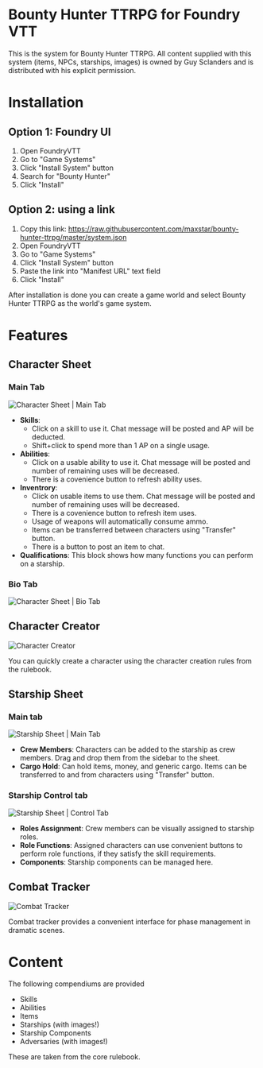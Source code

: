# Bounty Hunter TTRPG for Foundry VTT
This is the system for Bounty Hunter TTRPG. All content supplied with this system (items, NPCs, starships, images) is owned by Guy Sclanders and is distributed with his explicit permission.

# Installation
## Option 1: Foundry UI
1. Open FoundryVTT
1. Go to "Game Systems"
1. Click "Install System" button
1. Search for "Bounty Hunter"
1. Click "Install"
## Option 2: using a link
1. Copy this link: https://raw.githubusercontent.com/maxstar/bounty-hunter-ttrpg/master/system.json
1. Open FoundryVTT
1. Go to "Game Systems"
1. Click "Install System" button
1. Paste the link into "Manifest URL" text field
1. Click "Install"

After installation is done you can create a game world and select Bounty Hunter TTRPG as the world's game system.

# Features
## Character Sheet
### Main Tab
![Character Sheet | Main Tab](https://raw.githubusercontent.com/maxstar/bounty-hunter-ttrpg/master/asset/img/readme/char-sheet.png)

* **Skills**: 
  * Click on a skill to use it. Chat message will be posted and AP will be deducted. 
  * Shift+click to spend more than 1 AP on a single usage.
* **Abilities**: 
  * Click on a usable ability to use it. Chat message will be posted and number of remaining uses will be decreased. 
  * There is a covenience button to refresh ability uses.
* **Inventrory**: 
  * Click on usable items to use them. Chat message will be posted and number of remaining uses will be decreased. 
  * There is a covenience button to refresh item uses. 
  * Usage of weapons will automatically consume ammo. 
  * Items can be transferred between characters using "Transfer" button.
  * There is a button to post an item to chat.
* **Qualifications**: This block shows how many functions you can perform on a starship.

### Bio Tab
![Character Sheet | Bio Tab](https://raw.githubusercontent.com/maxstar/bounty-hunter-ttrpg/master/asset/img/readme/char-sheet-bio.png)

## Character Creator
![Character Creator](https://raw.githubusercontent.com/maxstar/bounty-hunter-ttrpg/master/asset/img/readme/character-creation.png)

You can quickly create a character using the character creation rules from the rulebook.

## Starship Sheet
### Main tab
![Starship Sheet | Main Tab](https://raw.githubusercontent.com/maxstar/bounty-hunter-ttrpg/master/asset/img/readme/starship-main.png)

* **Crew Members**: Characters can be added to the starship as crew members. Drag and drop them from the sidebar to the sheet.
* **Cargo Hold**: Can hold items, money, and generic cargo. Items can be transferred to and from characters using "Transfer" button.

### Starship Control tab
![Starship Sheet | Control Tab](https://raw.githubusercontent.com/maxstar/bounty-hunter-ttrpg/master/asset/img/readme/starship-control.png)

* **Roles Assignment**: Crew members can be visually assigned to starship roles.
* **Role Functions**: Assigned characters can use convenient buttons to perform role functions, if they satisfy the skill requirements.
* **Components**: Starship components can be managed here.

## Combat Tracker
![Combat Tracker](https://raw.githubusercontent.com/maxstar/bounty-hunter-ttrpg/master/asset/img/readme/combat-tracker.png)

Combat tracker provides a convenient interface for phase management in dramatic scenes.

# Content
The following compendiums are provided
* Skills
* Abilities
* Items
* Starships (with images!)
* Starship Components
* Adversaries (with images!)

These are taken from the core rulebook.